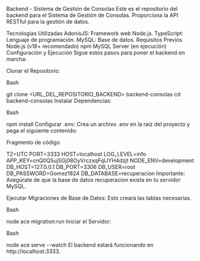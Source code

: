 Backend - Sistema de Gestión de Consolas
Este es el repositorio del backend para el Sistema de Gestión de Consolas. Proporciona la API RESTful para la gestión de datos.

Tecnologías Utilizadas
AdonisJS: Framework web Node.js.
TypeScript: Lenguaje de programación.
MySQL: Base de datos.
Requisitos Previos
Node.js (v18+ recomendado)
npm
MySQL Server (en ejecución)
Configuración y Ejecución
Sigue estos pasos para poner el backend en marcha:

Clonar el Repositorio:

Bash

git clone <URL_DEL_REPOSITORIO_BACKEND> backend-consolas
cd backend-consolas
Instalar Dependencias:

Bash

npm install
Configurar .env:
Crea un archivo .env en la raíz del proyecto y pega el siguiente contenido:

Fragmento de código

TZ=UTC
PORT=3333
HOST=localhost
LOG_LEVEL=info
APP_KEY=cnQ0Q5ujSGj08OyVrczxqFqlJYH4dzjt
NODE_ENV=development
DB_HOST=127.0.0.1
DB_PORT=3306
DB_USER=root
DB_PASSWORD=Gomez1824
DB_DATABASE=recuperacion
Importante: Asegúrate de que la base de datos recuperacion exista en tu servidor MySQL.

Ejecutar Migraciones de Base de Datos:
Esto creará las tablas necesarias.

Bash

node ace migration:run
Iniciar el Servidor:

Bash

node ace serve --watch
El backend estará funcionando en http://localhost:3333.
